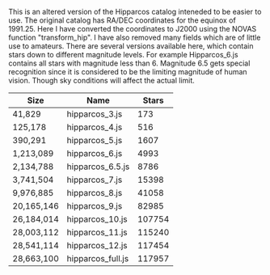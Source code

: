 This is an altered version of the Hipparcos catalog inteneded to be easier to use.  The original catalog has RA/DEC coordinates
for the equinox of 1991.25.  Here I have converted the coordinates to J2000 using the NOVAS function "transform_hip".  I have
also removed many fields which are of little use to amateurs.  There are several versions available here, which contain
stars down to different magnitude levels.  For example Hipparcos_6.js contains all stars with magnitude less than 6.  Magnitude
6.5 gets special recognition since it is considered to be the limiting magnitude of human vision.  Though sky conditions
will affect the actual limit.

Size|Name|Stars
----|----|-----
    41,829 |hipparcos_3.js    |173
   125,178 |hipparcos_4.js    |516
   390,291 |hipparcos_5.js    |1607
 1,213,089 |hipparcos_6.js    |4993
 2,134,788 |hipparcos_6.5.js  |8786
 3,741,504 |hipparcos_7.js    |15398
 9,976,885 |hipparcos_8.js    |41058
20,165,146 |hipparcos_9.js    |82985
26,184,014 |hipparcos_10.js   |107754
28,003,112 |hipparcos_11.js   |115240
28,541,114 |hipparcos_12.js   |117454
28,663,100 |hipparcos_full.js |117957
